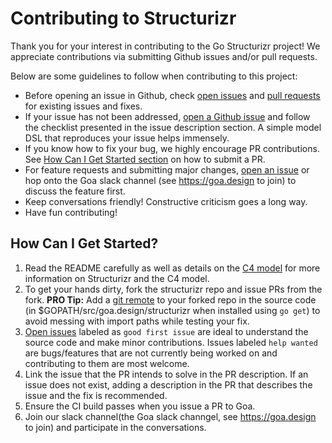 # Contributing to Structurizr

Thank you for your interest in contributing to the Go Structurizr project! We
appreciate contributions via submitting Github issues and/or pull requests.

Below are some guidelines to follow when contributing to this project:

* Before opening an issue in Github, check
  [open issues](https://github.com/goadesign/structurizr/issues) and
  [pull requests](https://github.com/goadesign/structurizr/pulls) for
  existing issues and fixes.
* If your issue has not been addressed,
  [open a Github issue](https://github.com/goadesign/structurizr/issues/new)
  and follow the checklist presented in the issue description section. A simple
  model DSL that reproduces your issue helps immensely.
* If you know how to fix your bug, we highly encourage PR contributions. See
  [How Can I Get Started section](#how-can-i-get-started?) on how to submit a PR.
* For feature requests and submitting major changes,
  [open an issue](https://github.com/goadesign/structurizr/issues/new)
  or hop onto the Goa slack channel (see https://goa.design to join) to discuss
  the feature first.
* Keep conversations friendly! Constructive criticism goes a long way.
* Have fun contributing!

## How Can I Get Started?

1) Read the README carefully as well as details on the [C4 model](https://c4model.com)
   for more information on Structurizr and the C4 model.
2) To get your hands dirty, fork the structurizr repo and issue PRs from the fork.
   **PRO Tip:** Add a [git remote](https://git-scm.com/docs/git-remote.html) to
   your forked repo in the source code (in $GOPATH/src/goa.design/structurizr when
   installed using `go get`) to avoid messing with import paths while testing
   your fix.
3) [Open issues](https://github.com/goadesign/structurizr/issues) labeled as `good first
   issue` are ideal to understand the source code and make minor contributions.
   Issues labeled `help wanted` are bugs/features that are not currently being
   worked on and contributing to them are most welcome.
4) Link the issue that the PR intends to solve in the PR description. If an issue
   does not exist, adding a description in the PR that describes the issue and the
   fix is recommended.
5) Ensure the CI build passes when you issue a PR to Goa.
7) Join our slack channel(the Goa slack channgel, see https://goa.design to join) and 
   participate in the conversations.
